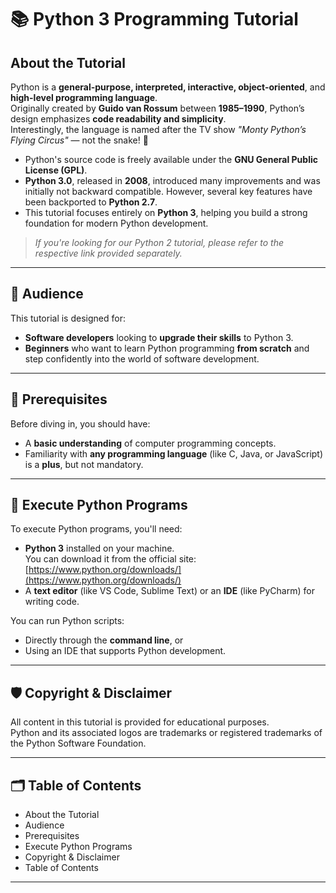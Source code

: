 
# 📚 Python 3 Programming Tutorial

## About the Tutorial
Python is a **general-purpose, interpreted, interactive, object-oriented**, and **high-level programming language**.  
Originally created by **Guido van Rossum** between **1985–1990**, Python’s design emphasizes **code readability and simplicity**.  
Interestingly, the language is named after the TV show *"Monty Python’s Flying Circus"* — not the snake! 🐍  

- Python's source code is freely available under the **GNU General Public License (GPL)**.
- **Python 3.0**, released in **2008**, introduced many improvements and was initially not backward compatible. However, several key features have been backported to **Python 2.7**.
- This tutorial focuses entirely on **Python 3**, helping you build a strong foundation for modern Python development.

> *If you're looking for our Python 2 tutorial, please refer to the respective link provided separately.*

---

## 🎯 Audience
This tutorial is designed for:
- **Software developers** looking to **upgrade their skills** to Python 3.
- **Beginners** who want to learn Python programming **from scratch** and step confidently into the world of software development.

---

## 🧠 Prerequisites
Before diving in, you should have:
- A **basic understanding** of computer programming concepts.
- Familiarity with **any programming language** (like C, Java, or JavaScript) is a **plus**, but not mandatory.

---

## 🚀 Execute Python Programs
To execute Python programs, you'll need:
- **Python 3** installed on your machine.  
  You can download it from the official site: [https://www.python.org/downloads/](https://www.python.org/downloads/)
- A **text editor** (like VS Code, Sublime Text) or an **IDE** (like PyCharm) for writing code.

You can run Python scripts:
- Directly through the **command line**, or
- Using an IDE that supports Python development.

---

## 🛡️ Copyright & Disclaimer
All content in this tutorial is provided for educational purposes.  
Python and its associated logos are trademarks or registered trademarks of the Python Software Foundation.

---

## 🗂️ Table of Contents
- About the Tutorial
- Audience
- Prerequisites
- Execute Python Programs
- Copyright & Disclaimer
- Table of Contents

---

